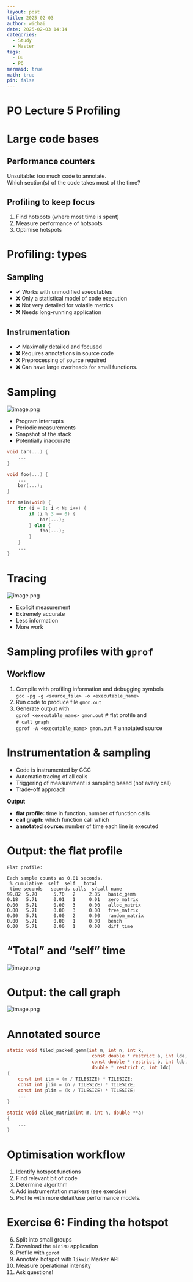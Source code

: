 ```yaml
---
layout: post
title: 2025-02-03
author: wichai
date: 2025-02-03 14:14
categories:
  - Study
  - Master
tags:
  - DU
  - PO
mermaid: true
math: true
pin: false
---
```

# PO Lecture 5 Profiling

# Large code bases

## Performance counters
Unsuitable: too much code to annotate.  
Which section(s) of the code takes most of the time?

## Profiling to keep focus
1. Find hotspots (where most time is spent)  
2. Measure performance of hotspots  
3. Optimise hotspots  

# Profiling: types

## Sampling
- ✔ Works with unmodified executables
- ❌ Only a statistical model of code execution
- ❌ Not very detailed for volatile metrics
- ❌ Needs long-running application

## Instrumentation
- ✔ Maximally detailed and focused
- ❌ Requires annotations in source code
- ❌ Preprocessing of source required
- ❌ Can have large overheads for small functions.

# Sampling
![image.png](https://wichaiblog-1316355194.cos.ap-hongkong.myqcloud.com/20250203150611.png)

- Program interrupts
- Periodic measurements
- Snapshot of the stack
- Potentially inaccurate

```c
void bar(...) {
    ...
}

void foo(...) {
    ...
    bar(...);
}

int main(void) {
    for (i = 0; i < N; i++) {
        if (i % 3 == 0) {
            bar(...);
        } else {
            foo(...);
        }
    }
    ...
}
```

# Tracing
![image.png](https://wichaiblog-1316355194.cos.ap-hongkong.myqcloud.com/20250203150621.png)
- Explicit measurement
- Extremely accurate
- Less information
- More work

# Sampling profiles with `gprof`
## Workflow
1. Compile with profiling information and debugging symbols  
   `gcc -pg -g <source_file> -o <executable_name>`
2. Run code to produce file `gmon.out`
3. Generate output with  
   `gprof <executable_name> gmon.out`  # flat profile and  
   `# call graph`  
   `gprof -A <executable_name> gmon.out`  # annotated source

# Instrumentation & sampling

- Code is instrumented by GCC
- Automatic tracing of all calls
- Triggering of measurement is sampling based (not every call)
- Trade-off approach

**Output**
- **flat profile:** time in function, number of function calls
- **call graph:** which function call which
- **annotated source:** number of time each line is executed

# Output: the flat profile

```
Flat profile:

Each sample counts as 0.01 seconds.  
 % cumulative  self  self   total  
 time seconds   seconds calls  s/call name  
99.82  5.70      5.70   2     2.85   basic_gemm  
0.18   5.71      0.01   1     0.01   zero_matrix  
0.00   5.71      0.00   3     0.00   alloc_matrix  
0.00   5.71      0.00   3     0.00   free_matrix  
0.00   5.71      0.00   2     0.00   random_matrix  
0.00   5.71      0.00   1     0.00   bench  
0.00   5.71      0.00   1     0.00   diff_time  
```

# “Total” and “self” time
![image.png](https://wichaiblog-1316355194.cos.ap-hongkong.myqcloud.com/20250203150812.png)
# Output: the call graph
![image.png](https://wichaiblog-1316355194.cos.ap-hongkong.myqcloud.com/20250203150837.png)

# Annotated source

```c
static void tiled_packed_gemm(int m, int n, int k,
                               const double * restrict a, int lda,
                               const double * restrict b, int ldb,
                               double * restrict c, int ldc) 
{
    const int ilm = (m / TILESIZE) * TILESIZE;
    const int jlim = (n / TILESIZE) * TILESIZE;
    const int plim = (k / TILESIZE) * TILESIZE;
    ...
}

static void alloc_matrix(int m, int n, double **a) 
{
    ...
}
```

# Optimisation workflow

1. Identify hotspot functions
2. Find relevant bit of code
3. Determine algorithm
4. Add instrumentation markers (see exercise)
5. Profile with more detail/use performance models.

# Exercise 6: Finding the hotspot

6. Split into small groups
7. Download the `miniMD` application
8. Profile with `gprof`
9. Annotate hotspot with `likwid` Marker API
10. Measure operational intensity
11. Ask questions!
